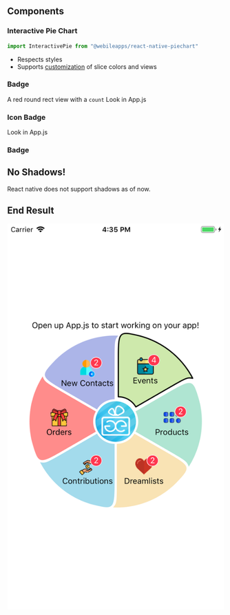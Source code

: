 ## Components

### Interactive Pie Chart

```javascript
import InteractivePie from "@webileapps/react-native-piechart"
```
* Respects styles
* Supports [customization](App.js) of slice colors and views 

### Badge
A red round rect view with a `count`
Look in App.js
### Icon Badge
Look in App.js

### Badge


## No Shadows!
React native does not support shadows as of now.

## End Result
![Screenshot](AppxHome.png)